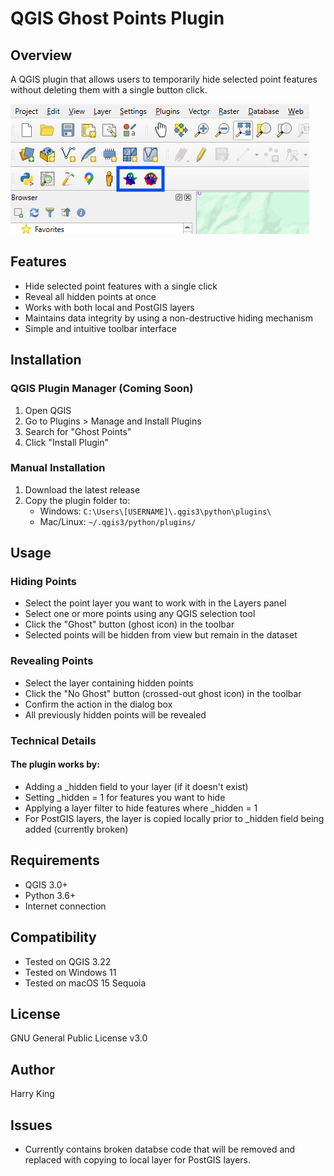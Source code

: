 # QGIS Ghost Points Plugin

## Overview

A QGIS plugin that allows users to temporarily hide selected point features without deleting them with a single button click.

![Plugin screenshot](readme_sc.png)

## Features

- Hide selected point features with a single click
- Reveal all hidden points at once
- Works with both local and PostGIS layers
- Maintains data integrity by using a non-destructive hiding mechanism
- Simple and intuitive toolbar interface

## Installation

### QGIS Plugin Manager (Coming Soon)

1. Open QGIS
2. Go to Plugins > Manage and Install Plugins
3. Search for "Ghost Points"
4. Click "Install Plugin"

### Manual Installation

1. Download the latest release
2. Copy the plugin folder to:
   - Windows: `C:\Users\[USERNAME]\.qgis3\python\plugins\`
   - Mac/Linux: `~/.qgis3/python/plugins/`

## Usage

### Hiding Points

- Select the point layer you want to work with in the Layers panel
- Select one or more points using any QGIS selection tool
- Click the "Ghost" button (ghost icon) in the toolbar
- Selected points will be hidden from view but remain in the dataset

### Revealing Points

- Select the layer containing hidden points
- Click the "No Ghost" button (crossed-out ghost icon) in the toolbar
- Confirm the action in the dialog box
- All previously hidden points will be revealed

### Technical Details

#### The plugin works by:

- Adding a \_hidden field to your layer (if it doesn't exist)
- Setting \_hidden = 1 for features you want to hide
- Applying a layer filter to hide features where \_hidden = 1
- For PostGIS layers, the layer is copied locally prior to \_hidden field being added (currently broken)

## Requirements

- QGIS 3.0+
- Python 3.6+
- Internet connection

## Compatibility

- Tested on QGIS 3.22
- Tested on Windows 11
- Tested on macOS 15 Sequoia

## License

GNU General Public License v3.0

## Author

Harry King

## Issues

- Currently contains broken databse code that will be removed and replaced with copying to local layer for PostGIS layers.
